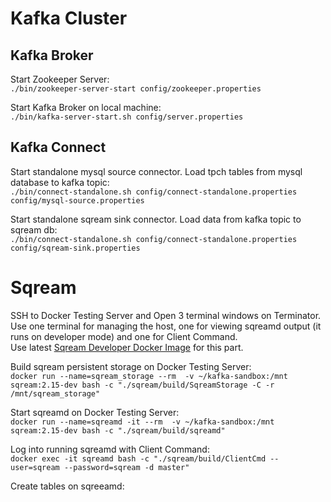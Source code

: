 # Kafka Cluster
## Kafka Broker
Start Zookeeper Server:<br />
`./bin/zookeeper-server-start config/zookeeper.properties`

Start Kafka Broker on local machine:<br />
`./bin/kafka-server-start.sh config/server.properties`

## Kafka Connect
Start standalone mysql source connector. Load tpch tables from mysql database to kafka topic:<br />
`./bin/connect-standalone.sh config/connect-standalone.properties config/mysql-source.properties`

Start standalone sqream sink connector. Load data from kafka topic to sqream db:<br />
`./bin/connect-standalone.sh config/connect-standalone.properties config/sqream-sink.properties`

# Sqream 
SSH to Docker Testing Server and Open 3 terminal windows on Terminator.<br />
Use one terminal for managing the host, one for viewing sqreamd output (it runs on developer mode) and one for Client Command.<br />
Use latest [Sqream Developer Docker Image](http://gitlab.sq.l/DevOps/sqream-developer) for this part.<br />

Build sqream persistent storage on Docker Testing Server:<br />
`docker run --name=sqream_storage --rm  -v ~/kafka-sandbox:/mnt sqream:2.15-dev bash -c "./sqream/build/SqreamStorage -C -r /mnt/sqream_storage"`

Start sqreamd on Docker Testing Server:<br />
`docker run --name=sqreamd -it --rm  -v ~/kafka-sandbox:/mnt sqream:2.15-dev bash -c "./sqream/build/sqreamd"`

Log into running sqreamd with Client Command:<br />
`docker exec -it sqreamd bash -c "./sqream/build/ClientCmd --user=sqream --password=sqream -d master"`

Create tables on sqreeamd:<br />



